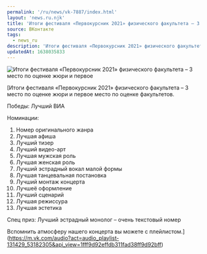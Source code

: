 ```yaml
---
permalink: '/ru/news/vk-7887/index.html'
layout: 'news.ru.njk'
title: 'Итоги фестиваля «Первокурсник 2021» физического факультета – 3 место по оценке жюри и первое'
source: ВКонтакте
tags:
  - news_ru
description: 'Итоги фестиваля «Первокурсник 2021» физического факультета – 3 место по оценке жюри и первое'
updatedAt: 1638035833
---
```

![Итоги фестиваля «Первокурсник 2021» физического факультета – 3 место по оценке жюри и первое](https://sun9-41.userapi.com/sun9-85/impf/c637630/v637630075/3d839/QoS1sHwG3kY.jpg?size=512x512&quality=96&sign=78f0106029e090c8282f188bbe1dea0a&c_uniq_tag=DWQlBPMdV7G6e1RMNqxkpsfBKDXbSPPbdWG3yity_dQ&type=album)

[Итоги фестиваля «Первокурсник 2021» физического факультета – 3 место по оценке жюри и первое место по оценке факультетов.

Победы:
Лучший ВИА

Номинации:
1. Номер оригинального жанра
2. Лучшая афиша
3. Лучший тизер
4. Лучший видео-арт
5. Лучшая мужская роль
6. Лучшая женская роль
7. Лучший эстрадный вокал малой формы
8. Лучшая танцевальная постановка
9. Лучший монтаж концерта
10. Лучшеё оформление
11. Лучший сценарий
12. Лучшая режиссура
13. Лучшая эстетика

Спец приз: Лучший эстрадный монолог – очень текстовый номер

Вспомнить атмосферу нашего концерта вы можете с плейлистом.](https://m.vk.com/audio?act=audio_playlist-131429_53182305&api_view=1fff9d92effdb311fad38ff9d92bff)
